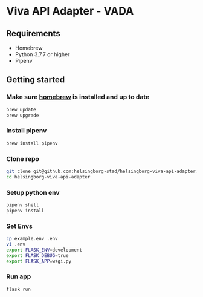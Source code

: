 # Viva API Adapter - VADA

## Requirements

- Homebrew
- Python 3.7.7 or higher
- Pipenv

## Getting started

### Make sure [homebrew](https://brew.sh) is installed and up to date

```bash
brew update
brew upgrade
```

### Install pipenv

```bash
brew install pipenv
```

### Clone repo

```bash
git clone git@github.com:helsingborg-stad/helsingborg-viva-api-adapter.git
cd helsingborg-viva-api-adapter
```

### Setup python env

```bash
pipenv shell
pipenv install
```

### Set Envs

```bash
cp example.env .env
vi .env
export FLASK_ENV=development
export FLASK_DEBUG=true
export FLASK_APP=wsgi.py
```

### Run app

```bash
flask run
```
